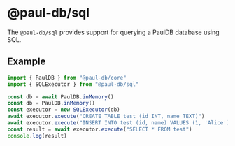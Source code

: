 # @paul-db/sql

The `@paul-db/sql` provides support for querying a PaulDB database using SQL.

## Example

```typescript
import { PaulDB } from "@paul-db/core"
import { SQLExecutor } from "@paul-db/sql"

const db = await PaulDB.inMemory()
const db = PaulDB.inMemory()
const executor = new SQLExecutor(db)
await executor.execute("CREATE TABLE test (id INT, name TEXT)")
await executor.execute("INSERT INTO test (id, name) VALUES (1, 'Alice')")
const result = await executor.execute("SELECT * FROM test")
console.log(result)
```
